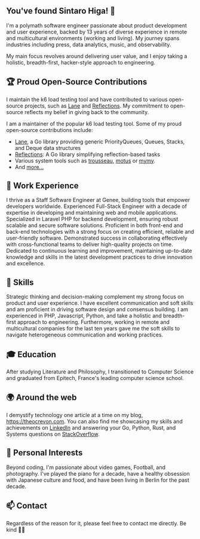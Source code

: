 ## You've found Sintaro Higa! 👋

I'm a polymath software engineer passionate about product development and user experience, backed by 13 years of diverse experience in remote and multicultural environments (working and living). My journey spans industries including press, data analytics, music, and observability.

My main focus revolves around delivering user value, and I enjoy taking a holistic, breadth-first, hacker-style approach to engineering.

## 🏆 Proud Open-Source Contributions

I maintain the k6 load testing tool and have contributed to various open-source projects, such as [Lane](https://github.com/oleiade/lane) and [Reflections](https://github.com/oleiade/trousseau). My commitment to open-source reflects my belief in giving back to the community.

I am a maintainer of the popular k6 load testing tool. Some of my proud open-source contributions include:
* [Lane](https://github.com/oleiade/lane), a Go library providing generic PriorityQueues, Queues, Stacks, and Deque data structures
* [Reflections](https://github.com/oleiade/reflections): A Go library simplifying reflection-based tasks
* Various system tools such as [trousseau](https://github.com/oleiade/trousseau), [motus](https://github.com/) or [mymy](https://github.com).
* And [more...](https://github.com/oleiade?tab=repositories&type=source)

## 💼 Work Experience

I thrive as a Staff Software Engineer at Genee, building tools that empower developers worldwide. Experienced Full-Stack Engineer with a decade of expertise in developing and maintaining web and mobile applications. Specialized in Laravel PHP for backend development, ensuring robust scalable and secure software solutions. Proficient in both front-end and back-end technologies with a strong focus on creating efficient, reliable and user-friendly software. Demonstrated success in collaborating effectively with cross-functional teams to deliver high-quality projects on time.
Dedicated to continuous learning and improvement, maintaining up-to-date knowledge and skills in the latest development practices to drive innovation and excellence.
## 🔧 Skills

Strategic thinking and decision-making complement my strong focus on product and user experience. I have excellent communication and soft skills and am proficient in driving software design and consensus building. I am experienced in PHP, Javascript, Python, and take a holistic and breadth-first approach to engineering. Furthermore, working in remote and multicultural companies for the last ten years gave me the soft skills to navigate heterogeneous communication and working practices. 

## 🎓 Education

After studying Literature and Philosophy, I transitioned to Computer Science and graduated from Epitech, France's leading computer science school.

## 🌍 Around the web

I demystify technology one article at a time on my blog, https://theocrevon.com. You can also find me showcasing my skills and achievements on [LinkedIn](https://www.linkedin.com/in/theocrevon/) and answering your Go, Python, Rust, and Systems questions on [StackOverflow](https://stackoverflow.com/users/386082/oleiade).

## 🎨 Personal Interests

Beyond coding, I'm passionate about video games, Football, and photography. I've played the piano for a decade, have a healthy obsession with Japanese culture and food, and have been living in Berlin for the past decade. 

## 📫 Contact

Regardless of the reason for it, please feel free to contact me directly. Be kind 🙇‍♂️

